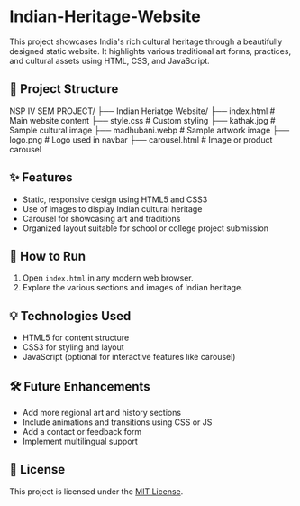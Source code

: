 # Indian-Heritage-Website

This project showcases India's rich cultural heritage through a beautifully designed static website. It highlights various traditional art forms, practices, and cultural assets using HTML, CSS, and JavaScript.

## 📂 Project Structure


NSP IV SEM PROJECT/
├── Indian Heriatge Website/
├── index.html # Main website content 
├── style.css # Custom styling
├── kathak.jpg # Sample cultural image
├── madhubani.webp # Sample artwork image
├── logo.png # Logo used in navbar
├── carousel.html # Image or product carousel

## ✨ Features

- Static, responsive design using HTML5 and CSS3
- Use of images to display Indian cultural heritage
- Carousel for showcasing art and traditions
- Organized layout suitable for school or college project submission

## 🚀 How to Run

1. Open `index.html` in any modern web browser.
2. Explore the various sections and images of Indian heritage.

## 💡 Technologies Used

- HTML5 for content structure
- CSS3 for styling and layout
- JavaScript (optional for interactive features like carousel)

## 🛠 Future Enhancements

- Add more regional art and history sections
- Include animations and transitions using CSS or JS
- Add a contact or feedback form
- Implement multilingual support

## 📄 License

This project is licensed under the [MIT License](LICENSE).


